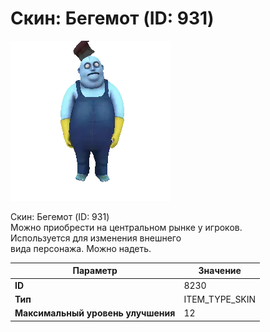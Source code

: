 # Скин: Бегемот (ID: 931)

![Item Image](../img/8230.webp?raw=true)

Скин: Бегемот (ID: 931)<br>Можно приобрести на центральном рынке у игроков.<br>Используется для изменения внешнего<br>вида персонажа. Можно надеть.


| Параметр | Значение |
|----------|----------|
| **ID** | 8230 |
| **Тип** | ITEM_TYPE_SKIN |
| **Максимальный уровень улучшения** | 12 |

